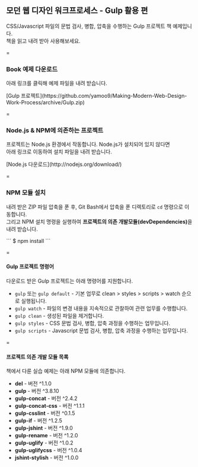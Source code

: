 ## 모던 웹 디자인 워크프로세스 - Gulp 활용 편
CSS/Javascript 파일의 문법 검사, 병합, 압축을 수행하는 Gulp 프로젝트 책 예제입니다.<br>
책을 읽고 내려 받아 사용해보세요.

=

### Book 예제 다운로드
<p>아래 링크를 클릭해 예제 파일을 내려 받습니다.</p>
[Gulp 프로젝트](https://github.com/yamoo9/Making-Modern-Web-Design-Work-Process/archive/Gulp.zip)

=
### Node.js & NPM에 의존하는 프로젝트
<p>프로젝트는 Node.js 환경에서 작동합니다. Node.js가 설치되어 있지 않다면<br>
아래 링크로 이동하여 설치 파일을 내려 받습니다.</p>
[Node.js 다운로드](http://nodejs.org/download/)

=
### NPM 모듈 설치
<p>내려 받은 ZIP 파일 압축을 푼 후, Git Bash에서 압축을 푼 디렉토리로 <code>cd</code> 명령으로 이동합니다.<br>
그리고 NPM 설치 명령을 실행하여 <strong>프로젝트의 의존 개발모듈(devDependencies)</strong>을 내려 받습니다.</p>
```
$ npm install
```

=
#### Gulp 프로젝트 명령어
다운로드 받은 Gulp 프로젝트는 아래 명령어를 지원합니다.

* `gulp` 또는 `gulp default` - 기본 업무로 clean > styles > scripts > watch 순으로 실행됩니다.
* `gulp watch` - 파일의 변경 내용을 지속적으로 관찰하여 관련 업무를 수행합니다.
* `gulp clean` - 생성된 파일을 제거합니다.
* `gulp styles` - CSS 문법 검사, 병합, 압축 과정을 수행하는 업무입니다.
* `gulp scripts` - Javascript 문법 검사, 병합, 압축 과정을 수행하는 업무입니다.



=
#### 프로젝트 의존 개발 모듈 목록
책에서 다룬 실습 예제는 아래 NPM 모듈에 의존합니다.

* __del__             - 버전 ^1.1.0
* __gulp__            - 버전 ^3.8.10
* __gulp-concat__     - 버전 ^2.4.2
* __gulp-concat-css__ - 버전 ^1.1.1
* __gulp-csslint__    - 버전 ^0.1.5
* __gulp-if__         - 버전 ^1.2.5
* __gulp-jshint__     - 버전 ^1.9.0
* __gulp-rename__     - 버전 ^1.2.0
* __gulp-uglify__     - 버전 ^1.0.2
* __gulp-uglifycss__  - 버전 ^1.0.4
* __jshint-stylish__  - 버전 ^1.0.0
